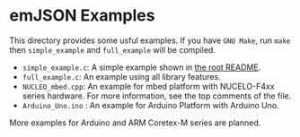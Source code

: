 emJSON Examples
===============

This directory provides some usful examples.
If you have `GNU Make`, run `make` then `simple_example` and `full_example` will
be compiled.

 * `simple_example.c`: A simple example shown in [the root README](../README.md).
 * `full_example.c`: An example using all library features.
 * `NUCLEO_mbed.cpp`: An example for mbed platform with NUCELO-F4xx series hardware. For more information, see the top comments of the file.
 * `Arduino_Uno.ino` : An example for Arduino Platform with Arduino Uno.

More examples for Arduino and ARM Coretex-M series are planned.
